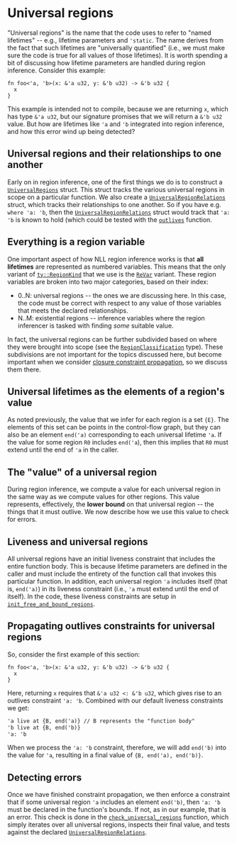 # Universal regions

<!-- toc -->

"Universal regions" is the name that the code uses to refer to "named
lifetimes" -- e.g., lifetime parameters and `'static`. The name
derives from the fact that such lifetimes are "universally quantified"
(i.e., we must make sure the code is true for all values of those
lifetimes). It is worth spending a bit of discussing how lifetime
parameters are handled during region inference. Consider this example:

```rust,ignore
fn foo<'a, 'b>(x: &'a u32, y: &'b u32) -> &'b u32 {
  x
}
```

This example is intended not to compile, because we are returning `x`,
which has type `&'a u32`, but our signature promises that we will
return a `&'b u32` value. But how are lifetimes like `'a` and `'b`
integrated into region inference, and how this error wind up being
detected?

## Universal regions and their relationships to one another

Early on in region inference, one of the first things we do is to
construct a [`UniversalRegions`] struct. This struct tracks the
various universal regions in scope on a particular function.  We also
create a [`UniversalRegionRelations`] struct, which tracks their
relationships to one another. So if you have e.g. `where 'a: 'b`, then
the [`UniversalRegionRelations`] struct would track that `'a: 'b` is
known to hold (which could be tested with the [`outlives`] function.

[`UniversalRegions`]: https://doc.rust-lang.org/nightly/nightly-rustc/rustc_borrowck/universal_regions/struct.UniversalRegions.html
[`UniversalRegionRelations`]: https://doc.rust-lang.org/nightly/nightly-rustc/rustc_borrowck/type_check/free_region_relations/struct.UniversalRegionRelations.html
[`outlives`]: https://doc.rust-lang.org/nightly/nightly-rustc/rustc_borrowck/type_check/free_region_relations/struct.UniversalRegionRelations.html#method.outlives

## Everything is a region variable

One important aspect of how NLL region inference works is that **all
lifetimes** are represented as numbered variables. This means that the
only variant of [`ty::RegionKind`] that we use is the [`ReVar`]
variant. These region variables are broken into two major categories,
based on their index:

[`ty::RegionKind`]: https://doc.rust-lang.org/nightly/nightly-rustc/rustc_type_ir/sty/enum.RegionKind.html
[`ReVar`]: https://doc.rust-lang.org/nightly/nightly-rustc/rustc_type_ir/sty/enum.RegionKind.html#variant.ReVar

- 0..N: universal regions -- the ones we are discussing here. In this
  case, the code must be correct with respect to any value of those
  variables that meets the declared relationships.
- N..M: existential regions -- inference variables where the region
  inferencer is tasked with finding *some* suitable value.

In fact, the universal regions can be further subdivided based on
where they were brought into scope (see the [`RegionClassification`]
type). These subdivisions are not important for the topics discussed
here, but become important when we consider [closure constraint
propagation](./closure_constraints.html), so we discuss them there.

[`RegionClassification`]: https://doc.rust-lang.org/nightly/nightly-rustc/rustc_borrowck/universal_regions/enum.RegionClassification.html#variant.Local

## Universal lifetimes as the elements of a region's value

As noted previously, the value that we infer for each region is a set
`{E}`. The elements of this set can be points in the control-flow
graph, but they can also be an element `end('a)` corresponding to each
universal lifetime `'a`. If the value for some region `R0` includes
`end('a`), then this implies that `R0` must extend until the end of `'a`
in the caller.

## The "value" of a universal region

During region inference, we compute a value for each universal region
in the same way as we compute values for other regions. This value
represents, effectively, the **lower bound** on that universal region
-- the things that it must outlive. We now describe how we use this
value to check for errors.

## Liveness and universal regions

All universal regions have an initial liveness constraint that
includes the entire function body. This is because lifetime parameters
are defined in the caller and must include the entirety of the
function call that invokes this particular function. In addition, each
universal region `'a` includes itself (that is, `end('a)`) in its
liveness constraint (i.e., `'a` must extend until the end of
itself). In the code, these liveness constraints are setup in
[`init_free_and_bound_regions`].

[`init_free_and_bound_regions`]: https://doc.rust-lang.org/nightly/nightly-rustc/rustc_borrowck/region_infer/struct.RegionInferenceContext.html#method.init_free_and_bound_regions

## Propagating outlives constraints for universal regions

So, consider the first example of this section:

```rust,ignore
fn foo<'a, 'b>(x: &'a u32, y: &'b u32) -> &'b u32 {
  x
}
```

Here, returning `x` requires that `&'a u32 <: &'b u32`, which gives
rise to an outlives constraint `'a: 'b`. Combined with our default liveness
constraints we get:

```txt
'a live at {B, end('a)} // B represents the "function body"
'b live at {B, end('b)}
'a: 'b
```

When we process the `'a: 'b` constraint, therefore, we will add
`end('b)` into the value for `'a`, resulting in a final value of `{B,
end('a), end('b)}`.

## Detecting errors

Once we have finished constraint propagation, we then enforce a
constraint that if some universal region `'a` includes an element
`end('b)`, then `'a: 'b` must be declared in the function's bounds. If
not, as in our example, that is an error. This check is done in the
[`check_universal_regions`] function, which simply iterates over all
universal regions, inspects their final value, and tests against the
declared [`UniversalRegionRelations`].

[`check_universal_regions`]: https://doc.rust-lang.org/nightly/nightly-rustc/rustc_borrowck/region_infer/struct.RegionInferenceContext.html#method.check_universal_regions
